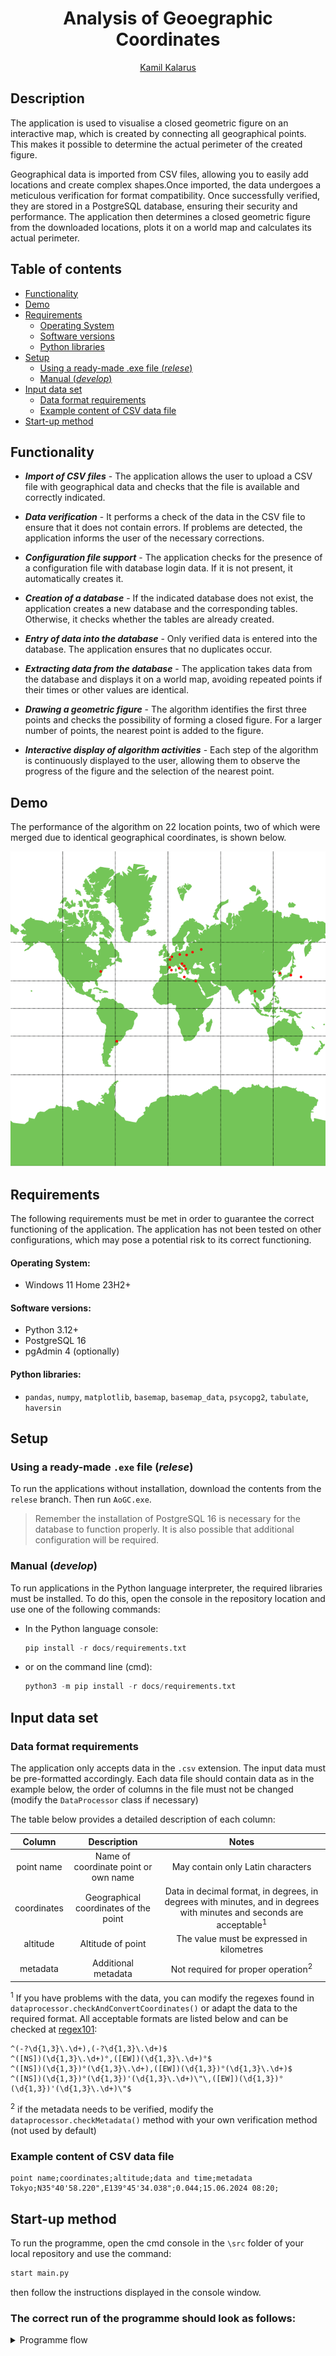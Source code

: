 <h1 align="center">Analysis of Geoegraphic Coordinates</h1>

<p align="center">
  <a href="https://github.com/kamilkalarus">Kamil Kalarus</a>
</p>

## Description

The application is used to visualise a closed geometric figure on an interactive map, which is created by connecting all geographical points. This makes it possible to determine the actual perimeter of the created figure. 

Geographical data is imported from CSV files, allowing you to easily add locations and create complex shapes.Once imported, the data undergoes a meticulous verification for format compatibility. Once successfully verified, they are stored in a PostgreSQL database, ensuring their security and performance. The application then determines a closed geometric figure from the downloaded locations, plots it on a world map and calculates its actual perimeter.

## Table of contents
- [Functionality](#functionality)
- [Demo](#demo)
- [Requirements](#requirements)
  - [Operating System](#operating-system)
  - [Software versions](#software-versions)
  - [Python libraries](#python-libraries)
- [Setup](#setup)
  - [Using a ready-made .exe file (_relese_)](#using-a-ready-made-exe-file-relese)
  - [Manual (_develop_)](#manual-develop)
- [Input data set](#input-data-set)
  - [Data format requirements](#data-format-requirements)
  - [Example content of CSV data file](#example-content-of-csv-data-file)
- [Start-up method](#start-up-method)


## Functionality

- ***Import of CSV files*** - The application allows the user to upload a CSV file with geographical data and checks that the file is available and correctly indicated.

- ***Data verification*** - It performs a check of the data in the CSV file to ensure that it does not contain errors. If problems are detected, the application informs the user of the necessary corrections.

- ***Configuration file support*** - The application checks for the presence of a configuration file with database login data. If it is not present, it automatically creates it.

- ***Creation of a database*** - If the indicated database does not exist, the application creates a new database and the corresponding tables. Otherwise, it checks whether the tables are already created.

- ***Entry of data into the database*** - Only verified data is entered into the database. The application ensures that no duplicates occur.

- ***Extracting data from the database*** - The application takes data from the database and displays it on a world map, avoiding repeated points if their times or other values are identical.

- ***Drawing a geometric figure*** - The algorithm identifies the first three points and checks the possibility of forming a closed figure. For a larger number of points, the nearest point is added to the figure.

- ***Interactive display of algorithm activities*** - Each step of the algorithm is continuously displayed to the user, allowing them to observe the progress of the figure and the selection of the nearest point.

## Demo
The performance of the algorithm on 22 location points, two of which were merged due to identical geographical coordinates, is shown below.

  ![Demo aplikacji](docs/demo.gif)

## Requirements

The following requirements must be met in order to guarantee the correct functioning of the application. The application has not been tested on other configurations, which may pose a potential risk to its correct functioning.

#### Operating System:
- Windows 11 Home 23H2+
#### Software versions:
- Python 3.12+
- PostgreSQL 16
- pgAdmin 4 (optionally)
#### Python libraries:
- `pandas`, `numpy`, `matplotlib`, `basemap`, `basemap_data`, `psycopg2`, `tabulate`, `haversin`


## Setup

### Using a ready-made `.exe` file (_relese_)

To run the applications without installation, download the contents from the `relese` branch. Then run `AoGC.exe`. 

>Remember the installation of PostgreSQL 16 is necessary for the database to function properly. It is also possible that additional configuration will be required.


### Manual (_develop_)

To run applications in the Python language interpreter, the required libraries must be installed. To do this, open the console in the repository location and use one of the following commands:
- In the Python language console:

  ```python
  pip install -r docs/requirements.txt 
  ```
- or on the command line (cmd):

  ```python
  python3 -m pip install -r docs/requirements.txt 
  ```


## Input data set
### Data format requirements
The application only accepts data in the `.csv` extension. The input data must be pre-formatted accordingly.
Each data file should contain data as in the example below, the order of columns in the file must not be changed (modify the `DataProcessor` class if necessary)

The table below provides a detailed description of each column:

|Column|Description|Notes|
|:--------:|:--------:|:--------:|
|point name|Name of coordinate point or own name | May contain only Latin characters
|coordinates|Geographical coordinates of the point |Data in decimal format, in degrees, in degrees with minutes, and in degrees with minutes and seconds are acceptable<sup>1</sup>|
|altitude|Altitude of point| The value must be expressed in kilometres|
|metadata|Additional metadata| Not required for proper operation<sup>2</sup>|

<sup>1</sup> If you have problems with the data, you can modify the regexes found in `dataprocessor.checkAndConvertCoordinates()` or adapt the data to the required format. All acceptable formats are listed below and can be checked at [regex101](https://regex101.com/):

```regex
^(-?\d{1,3}\.\d+),(-?\d{1,3}\.\d+)$
^([NS])(\d{1,3}\.\d+)°,([EW])(\d{1,3}\.\d+)°$
^([NS])(\d{1,3})°(\d{1,3}\.\d+),([EW])(\d{1,3})°(\d{1,3}\.\d+)$
^([NS])(\d{1,3})°(\d{1,3})'(\d{1,3}\.\d+)\"\,([EW])(\d{1,3})°(\d{1,3})'(\d{1,3}\.\d+)\"$
```
<sup>2</sup> if the metadata needs to be verified, modify the `dataprocessor.checkMetadata()` method with your own verification method (not used by default)

### Example content of CSV data file
```csv
point name;coordinates;altitude;data and time;metadata
Tokyo;N35°40'58.220",E139°45'34.038";0.044;15.06.2024 08:20;
```


## Start-up method
To run the programme, open the cmd console in the `\src` folder of your local repository and use the command:

```bash
start main.py
```
then follow the instructions displayed in the console window.

### The correct run of the programme should look as follows:

<details>
  <summary>Programme flow</summary>

```
# Specify the locations of the CSV file with the coordinate points.
# The indication of the location of the CSV file has proceeded correctly.
# The CSV file has been loaded correctly.

╒════╤══════════════════╤══════════════════════════════╤════════════╤══════════════════╤════════════╕
│    │ point name       │ coordinates                  │   altitude │ data and time    │   metadata │
╞════╪══════════════════╪══════════════════════════════╪════════════╪══════════════════╪════════════╡
│  0 │ Warsaw           │ 52.2319581,21.0067249        │      0.1   │ 17.05.2024 09:45 │        nan │
├────┼──────────────────┼──────────────────────────────┼────────────┼──────────────────┼────────────┤
│  1 │ Tirana           │ N41°19.688892,E19°49.10661   │      0.11  │ 28.05.2024 18:32 │        nan │
├────┼──────────────────┼──────────────────────────────┼────────────┼──────────────────┼────────────┤
│  2 │ Andorra la Vella │ N42°30'24.981",E1°31'16.488" │      1.023 │ 05.05.2024 12:07 │        nan │
├────┼──────────────────┼──────────────────────────────┼────────────┼──────────────────┼────────────┤
│  3 │ Washington       │ N38.8950368°,W77.0365427°    │      0.125 │ 10.05.2024 23:19 │        nan │
├────┼──────────────────┼──────────────────────────────┼────────────┼──────────────────┼────────────┤
│  4 │ Brussels         │ 50.8465573,4.351697          │      0.013 │ 22.05.2024 07:55 │        nan │
├────┼──────────────────┼──────────────────────────────┼────────────┼──────────────────┼────────────┤
│  5 │ Minsk            │ N53°54.148296,E27°33.70935   │      0.281 │ 14.05.2024 15:29 │        nan │
├────┼──────────────────┼──────────────────────────────┼────────────┼──────────────────┼────────────┤
│  6 │ Sarajevo         │ N43°51'7.119",E18°23'12.072" │      0.55  │ 19.05.2024 05:38 │        nan │
├────┼──────────────────┼──────────────────────────────┼────────────┼──────────────────┼────────────┤
│  7 │ Sarajevo         │ N43°51'7.119",E18°23'12.072" │      0.55  │ 19.06.2024 05:38 │        nan │
├────┼──────────────────┼──────────────────────────────┼────────────┼──────────────────┼────────────┤
│  8 │ Zagreb           │ N45.8130967°,E15.9772795°    │      0.158 │ 31.05.2024 10:14 │        nan │
├────┼──────────────────┼──────────────────────────────┼────────────┼──────────────────┼────────────┤
│  9 │ Paris            │ 48.8534951,2.3483915         │      0.035 │ 03.05.2024 20:50 │        nan │
├────┼──────────────────┼──────────────────────────────┼────────────┼──────────────────┼────────────┤
│ 10 │ Buenos Aires     │ -34.6131500,-58.3772300      │      0.025 │ 25.05.2024 01:23 │        nan │
╘════╧══════════════════╧══════════════════════════════╧════════════╧══════════════════╧════════════╛

# All coordinate points in the file have correct names.
# All coordinate points in the file have the correct geographical coordinate format.
# All coordinate points in the file have the correct altitude format.
# All coordinate points in the file have a corresponding timestamp format.
# All coordinate points in the file have the appropriate matadata format.

# Verification of all data from the file has been successful.

# The database configuration file 'config.py' does not exist.
# Create database configuration file 'config.py'.
# The database configuration file 'config.py' was loaded correctly.

# The database Analysis-of-Geoegraphic-Coordinates exists.
# The data table Analysis-of-Geoegraphic-Coordinates-Data exists.

# Added 0 new records to the database.
# Downloaded 22 records from the database.

# Merged 2 locations from the database.

# The figure connecting the marked points has been drawn
# Points used: 3 / 20
# Points used: 4 / 20
# Points used: 5 / 20
# Points used: 6 / 20
# Points used: 7 / 20
# Points used: 8 / 20
# Points used: 9 / 20
# Points used: 10 / 20
# Points used: 11 / 20
# Points used: 12 / 20
# Points used: 13 / 20
# Points used: 14 / 20
# Points used: 15 / 20
# Points used: 16 / 20
# Points used: 17 / 20
# Points used: 18 / 20
# Points used: 19 / 20
# Points used: 20 / 20

# The figure connecting all the marked points has been determined
# Final order of connecting points: [16, 19, 20, 15, 12, 11, 1, 6, 17, 5, 0, 13, 8, 4, 9, 3, 10, 2, 14, 18]

# The perimeter of the closed geometric figure formed on the map is: 57360.203 km

# Press Enter to close the application....
```

